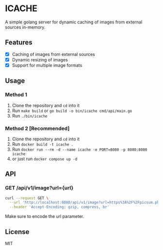 # ICACHE
A simple golang server for dynamic caching of images from external sources in-memory.

## Features

- [x] Caching of images from external sources
- [x] Dynamic resizing of images
- [x] Support for multiple image formats

## Usage

### Method 1

1. Clone the repository and `cd` into it
1. Run `make build` or `go build -o bin/icache cmd/api/main.go`
1. Run `./bin/icache`

### Method 2 [Recommended]

1. Clone the repository and `cd` into it
1. Run `docker build -t icache .`
1. Run `docker run --rm -d --name icache -e PORT=8080 -p 8080:8080 icache`
1. or just run `docker compose up -d`

## API

### GET /api/v1/image?url={url}

```sh
curl --request GET \
  --url 'http://localhost:8080/api/v1/image?url=https%3A%2F%2Fpicsum.photos%2F3000%2F2000' \
  --header 'Accept-Encoding: gzip, compress, br'
```
Make sure to encode the url parameter.

## License
MIT